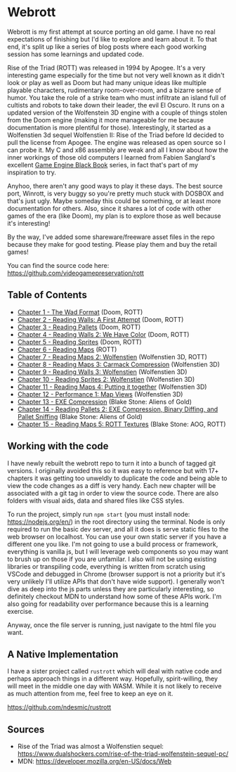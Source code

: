 Webrott
=======

Webrott is my first attempt at source porting an old game.  I have no real expectations of finishing but I'd like to explore and learn about it.  To that end, it's split up like a series of blog posts where each good working session has some learnings and updated code.

Rise of the Triad (ROTT) was released in 1994 by Apogee.  It's a very interesting game especially for the time but not very well known as it didn't look or play as well as Doom but had many unique ideas like multiple playable characters, rudimentary room-over-room, and a bizarre sense of humor.  You take the role of a strike team who must infiltrate an island full of cultists and robots to take down their leader, the evil El Oscuro.  It runs on a updated version of the Wolfenstein 3D engine with a couple of things stolen from the Doom engine (making it more manageable for me because documentation is more plentiful for those).  Interestingly, it started as a Wolfenstien 3d sequel Wolfenstien II: Rise of the Triad before Id decided to pull the license from Apogee.  The engine was released as open source so I can probe it. My C and x86 assembly are weak and all I know about how the inner workings of those old computers I learned from Fabien Sanglard's excellent [Game Engine Black Book](https://www.amazon.com/Game-Engine-Black-Book-DOOM/dp/1099819776) series, in fact that's part of my inspiration to try.

Anyhoo, there aren't any good ways to play it these days. The best source port, Winrott, is very buggy so you're pretty much stuck with DOSBOX and that's just ugly.  Maybe someday this could be something, or at least more documentation for others.  Also, since it shares a lot of code with other games of the era (like Doom), my plan is to explore those as well because it's interesting!

By the way, I've added some shareware/freeware asset files in the repo because they make for good testing.  Please play them and buy the retail games!

You can find the source code here: https://github.com/videogamepreservation/rott

Table of Contents
-----------------

- [Chapter 1 - The Wad Format](1-wad.md) (Doom, ROTT)
- [Chapter 2 - Reading Walls: A First Attempt](2-walls.md) (Doom, ROTT)
- [Chapter 3 - Reading Pallets](3-pallets.md) (Doom, ROTT)
- [Chapter 4 - Reading Walls 2: We Have Color](4-walls2.md) (Doom, ROTT)
- [Chapter 5 - Reading Sprites](5-sprites.md) (Doom, ROTT)
- [Chapter 6 - Reading Maps](6-maps.md) (ROTT)
- [Chapter 7 - Reading Maps 2: Wolfenstien](7-maps2.md) (Wolfenstien 3D, ROTT)
- [Chapter 8 - Reading Maps 3: Carmack Compression](8-maps3.md) (Wolfenstien 3D)
- [Chapter 9 - Reading Walls 3: Wolfenstien](9-walls3.md) (Wolfenstien 3D)
- [Chapter 10 - Reading Sprites 2: Wolfenstien](10-sprites2.md) (Wolfenstien 3D)
- [Chapter 11 - Reading Maps 4: Putting it together](11-maps4.md) (Wolfenstien 3D)
- [Chapter 12 - Performance 1: Map Views](12-perf.md) (Wolfenstien 3D)
- [Chapter 13 - EXE Compression](13-compression.md) (Blake Stone: Aliens of Gold)
- [Chapter 14 - Reading Pallets 2: EXE Compression, Binary Diffing, and Pallet Sniffing](14-pallets2.md) (Blake Stone: Aliens of Gold)
- [Chapter 15 - Reading Maps 5: ROTT Textures](15-maps5.md) (Blake Stone: AOG, ROTT)

Working with the code
---------------------

I have newly rebuilt the webrott repo to turn it into a bunch of tagged git versions.  I originally avoided this so it was easy to reference but with 17+ chapters it was getting too unweldly to duplicate the code and being able to view the code changes as a diff is very handy.  Each new chapter will be associated with a git tag in order to view the source code. There are also folders with visual aids, data and shared files like CSS styles.

To run the project, simply run `npm start` (you must install node: https://nodejs.org/en/) in the root directory using the terminal. Node is only required to run the basic dev server, and all it does is serve static files to the web browser on localhost. You can use your own static server if you have a different one you like. I'm not going to use a build process or framework, everything is vanilla js, but I will leverage web components so you may want to brush up on those if you are unfamilar.  I also will not be using existing libraries or transpiling code, everything is written from scratch using VSCode and debugged in Chrome (browser support is not a priority but it's very unlikely I'll utilize APIs that don't have wide support). I generally won't dive as deep into the js parts unless they are particularly interesting, so definitely checkout MDN to understand how some of these APIs work. I'm also going for readability over performance because this is a learning exercise. 

Anyway, once the file server is running, just navigate to the html file you want.

A Native Implementation
-----------------------

I have a sister project called `rustrott` which will deal with native code and perhaps approach things in a different way.  Hopefully, spirit-willing, they will meet in the middle one day with WASM.  While it is not likely to receive as much attention from me, feel free to keep an eye on it.

https://github.com/ndesmic/rustrott


Sources
-------

- Rise of the Triad was almost a Wolfenstien sequel: https://www.dualshockers.com/rise-of-the-triad-wolfenstein-sequel-pc/
- MDN: https://developer.mozilla.org/en-US/docs/Web